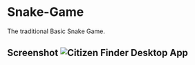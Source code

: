 # Snake-Game 
The traditional Basic Snake Game. 
## Screenshot ![Citizen Finder Desktop App](https://github.com/mdabusufian/Citizen-Finder-Project/blob/master/citizen%20finder.jpg)
